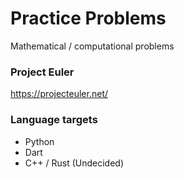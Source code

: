 # Practice Problems
Mathematical / computational problems

### Project Euler
https://projecteuler.net/

### Language targets
- Python
- Dart
- C++ / Rust (Undecided)
